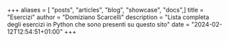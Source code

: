 +++
aliases = [ "posts", "articles", "blog", "showcase", "docs",]
title = "Esercizi"
author = "Domiziano Scarcelli"
description = "Lista completa degli esercizi in Python che sono presenti su questo sito"
date = "2024-02-12T12:54:51+01:00"
+++
